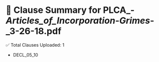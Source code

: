 # 📄 Clause Summary for PLCA_-_Articles_of_Incorporation_-_Grimes_-_3-26-18.pdf

✅ Total Clauses Uploaded: 1

- DECL_05_10
